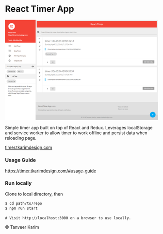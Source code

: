 # React Timer App

![Timer Screenshot](react-timer.png)

Simple timer app built on top of React and Redux. Leverages localStorage and service worker to allow timer to work offline and persist data when reloading page.

[timer.tkarimdesign.com](https://timer.tkarimdesign.com)

### Usage Guide

https://timer.tkarimdesign.com/#usage-guide

### Run locally

Clone to local directory, then

```shell
$ cd path/to/repo
$ npm run start

# Visit http://localhost:3000 on a browser to use locally.
```

&copy; Tanveer Karim
